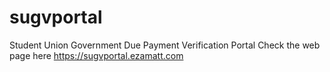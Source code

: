 # sugvportal
Student Union Government Due Payment Verification Portal
Check the web page here https://sugvportal.ezamatt.com
